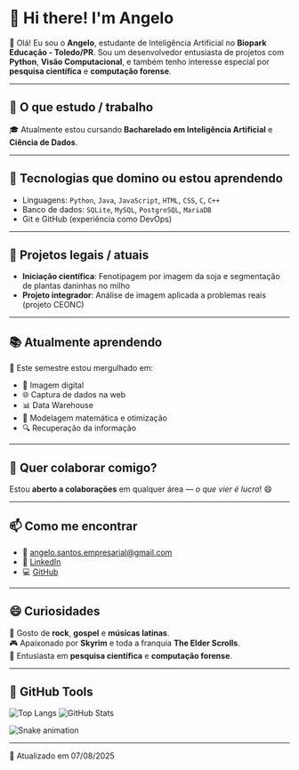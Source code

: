 # 👋 Hi there! I'm Angelo

🤖 Olá! Eu sou o **Angelo**, estudante de Inteligência Artificial no **Biopark Educação - Toledo/PR**. Sou um desenvolvedor entusiasta de projetos com **Python**, **Visão Computacional**, e também tenho interesse especial por **pesquisa científica** e **computação forense**.

---

## 🧠 O que estudo / trabalho

🎓 Atualmente estou cursando **Bacharelado em Inteligência Artificial** e **Ciência de Dados**.

---

## 🚀 Tecnologias que domino ou estou aprendendo

- Linguagens: `Python`, `Java`, `JavaScript`, `HTML`, `CSS`, `C`, `C++`
- Banco de dados: `SQLite`, `MySQL`, `PostgreSQL`, `MariaDB`
- Git e GitHub (experiência como DevOps)

---

## 🔭 Projetos legais / atuais

- **Iniciação científica**: Fenotipagem por imagem da soja e segmentação de plantas daninhas no milho
- **Projeto integrador**: Análise de imagem aplicada a problemas reais (projeto CEONC)

---

## 📚 Atualmente aprendendo

📌 Este semestre estou mergulhado em:

- 📸 Imagem digital
- 🌐 Captura de dados na web
- 📊 Data Warehouse
- 🧮 Modelagem matemática e otimização
- 🔍 Recuperação da informação

---

## 🤝 Quer colaborar comigo?

Estou **aberto a colaborações** em qualquer área — _o que vier é lucro_! 😄

---

## 📫 Como me encontrar

- 📧 angelo.santos.empresarial@gmail.com  
- 🔗 [LinkedIn](https://www.linkedin.com/in/angelo-gabriel-8aaaa1321/)  
- 💻 [GitHub](https://github.com/angelogabriel)

---

## 😄 Curiosidades

🎸 Gosto de **rock**, **gospel** e **músicas latinas**.  
🎮 Apaixonado por **Skyrim** e toda a franquia **The Elder Scrolls**.  
🔬 Entusiasta em **pesquisa científica** e **computação forense**.

---

## 🧰 GitHub Tools

![Top Langs](https://github-readme-stats.vercel.app/api/top-langs/?username=angelogabriel&layout=compact&theme=dracula)
![GitHub Stats](https://github-readme-stats.vercel.app/api?username=angelogabriel&show_icons=true&theme=dracula)

![Snake animation](https://github.com/angelogabriel/angelogabriel/blob/output/github-contribution-grid-snake.svg)

---

📅 Atualizado em 07/08/2025
